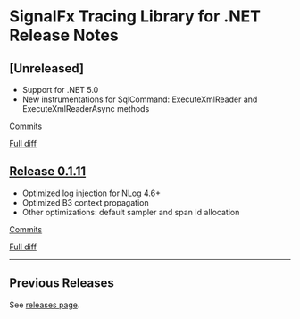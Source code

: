# SignalFx Tracing Library for .NET Release Notes

## [Unreleased]

- Support for .NET 5.0
- New instrumentations for SqlCommand: ExecuteXmlReader and ExecuteXmlReaderAsync methods

[Commits](https://github.com/signalfx/signalfx-dotnet-tracing/v0.1.11...HEAD)

[Full diff](https://github.com/signalfx/signalfx-dotnet-tracing/v0.1.11..HEAD)

## [Release 0.1.11](https://github.com/signalfx/signalfx-dotnet-tracing/releases/tag/v0.1.11)

- Optimized log injection for NLog 4.6+
- Optimized B3 context propagation
- Other optimizations: default sampler and span Id allocation

[Commits](https://github.com/signalfx/signalfx-dotnet-tracing/v0.1.10...v0.1.11)

[Full diff](https://github.com/signalfx/signalfx-dotnet-tracing/v0.1.10..v0.1.11)

---

## Previous Releases

See [releases page](https://github.com/signalfx/signalfx-dotnet-tracing/releases).